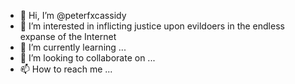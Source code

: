 - 👋 Hi, I’m @peterfxcassidy
- 👀 I’m interested in inflicting justice upon evildoers in the endless expanse of the Internet 
- 🌱 I’m currently learning ...
- 💞️ I’m looking to collaborate on ...
- 📫 How to reach me ...

<!---
peterfxcassidy/peterfxcassidy is a ✨ special ✨ repository because its `README.md` (this file) appears on your GitHub profile.
You can click the Preview link to take a look at your changes.
--->
